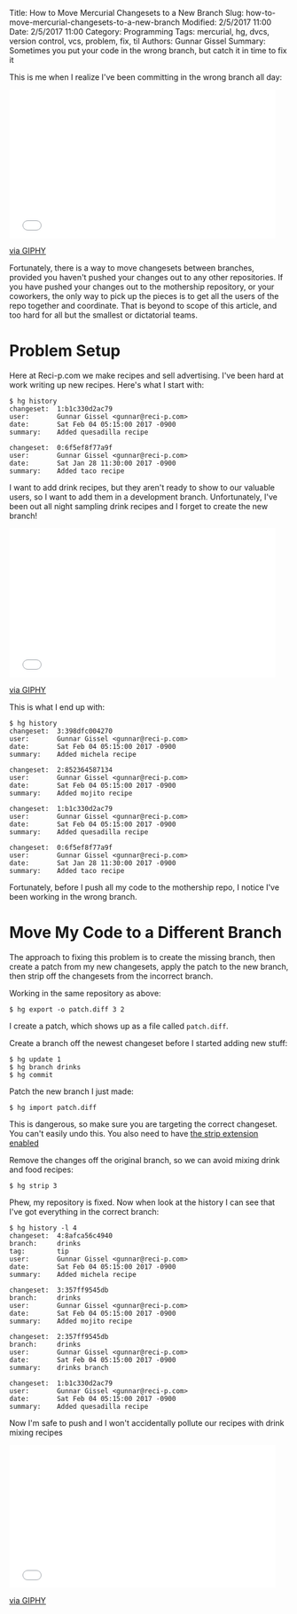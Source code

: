 ﻿Title: How to Move Mercurial Changesets to a New Branch
Slug: how-to-move-mercurial-changesets-to-a-new-branch
Modified: 2/5/2017 11:00
Date: 2/5/2017 11:00
Category: Programming
Tags: mercurial, hg, dvcs, version control, vcs, problem, fix, til
Authors: Gunnar Gissel
Summary: Sometimes you put your code in the wrong branch, but catch it in time to fix it




This is me when I realize I've been committing in the wrong branch all day:


<iframe src="//giphy.com/embed/l41lSR9xZubfd2Qve?html5=true" width="480" height="268" frameBorder="0" class="giphy-embed" allowFullScreen></iframe><p><a href="http://giphy.com/gifs/foxtv-office-l41lSR9xZubfd2Qve">via GIPHY</a></p>


Fortunately, there is a way to move changesets between branches, provided you haven't pushed your changes out to any other repositories.  If you have pushed your changes out to the mothership repository, or your coworkers, the only way to pick up the pieces is to get all the users of the repo together and coordinate.  That is beyond to scope of this article, and too hard for all but the smallest or dictatorial teams.


Problem Setup
=============


Here at Reci-p.com we make recipes and sell advertising.  I've been hard at work writing up new recipes.  Here's what I start with:


    $ hg history
    changeset:  1:b1c330d2ac79
    user:       Gunnar Gissel <gunnar@reci-p.com>
    date:       Sat Feb 04 05:15:00 2017 -0900
    summary:    Added quesadilla recipe
    
    changeset:  0:6f5ef8f77a9f
    user:       Gunnar Gissel <gunnar@reci-p.com>
    date:       Sat Jan 28 11:30:00 2017 -0900
    summary:    Added taco recipe
    
I want to add drink recipes, but they aren't ready to show to our valuable users, so I want to add them in a development branch.  Unfortunately, I've been out all night sampling drink recipes and I forget to create the new branch!  


<iframe src="//giphy.com/embed/e3FaCx7T425qg?html5=true" width="480" height="269" frameBorder="0" class="giphy-embed" allowFullScreen></iframe><p><a href="http://giphy.com/gifs/e3FaCx7T425qg">via GIPHY</a></p>


This is what I end up with:


    $ hg history    
    changeset:  3:398dfc004270
    user:       Gunnar Gissel <gunnar@reci-p.com>
    date:       Sat Feb 04 05:15:00 2017 -0900
    summary:    Added michela recipe
    
    changeset:  2:852364587134
    user:       Gunnar Gissel <gunnar@reci-p.com>
    date:       Sat Feb 04 05:15:00 2017 -0900
    summary:    Added mojito recipe
    
    changeset:  1:b1c330d2ac79
    user:       Gunnar Gissel <gunnar@reci-p.com>
    date:       Sat Feb 04 05:15:00 2017 -0900
    summary:    Added quesadilla recipe
    
    changeset:  0:6f5ef8f77a9f
    user:       Gunnar Gissel <gunnar@reci-p.com>
    date:       Sat Jan 28 11:30:00 2017 -0900
    summary:    Added taco recipe
    
Fortunately, before I push all my code to the mothership repo, I notice I've been working in the wrong branch.  


Move My Code to a Different Branch
====================================


The approach to fixing this problem is to create the missing branch, then create a patch from my new changesets, apply the patch to the new branch, then strip off the changesets from the incorrect branch.


Working in the same repository as above:


    $ hg export -o patch.diff 3 2
    
I create a patch, which shows up as a file called `patch.diff`.


Create a branch off the newest changeset before I started adding new stuff:


    $ hg update 1
    $ hg branch drinks
    $ hg commit
    
Patch the new branch I just made:


    $ hg import patch.diff
    
This is dangerous, so make sure you are targeting the correct changeset.  You can't easily undo this.  You also need to have [the strip extension enabled](https://www.mercurial-scm.org/wiki/StripExtension)


Remove the changes off the original branch, so we can avoid mixing drink and food recipes:


    $ hg strip 3
    
Phew, my repository is fixed.  Now when look at the history I can see that I've got everything in the correct branch:


    $ hg history -l 4
    changeset:  4:8afca56c4940
    branch:     drinks
    tag:        tip
    user:       Gunnar Gissel <gunnar@reci-p.com>
    date:       Sat Feb 04 05:15:00 2017 -0900
    summary:    Added michela recipe
    
    changeset:  3:357ff9545db
    branch:     drinks
    user:       Gunnar Gissel <gunnar@reci-p.com>
    date:       Sat Feb 04 05:15:00 2017 -0900
    summary:    Added mojito recipe
    
    changeset:  2:357ff9545db
    branch:     drinks
    user:       Gunnar Gissel <gunnar@reci-p.com>
    date:       Sat Feb 04 05:15:00 2017 -0900
    summary:    drinks branch
    
    changeset:  1:b1c330d2ac79
    user:       Gunnar Gissel <gunnar@reci-p.com>
    date:       Sat Feb 04 05:15:00 2017 -0900
    summary:    Added quesadilla recipe
    
Now I'm safe to push and I won't accidentally pollute our recipes with drink mixing recipes


<iframe src="//giphy.com/embed/J4ufHCZTcroys?html5=true" width="480" height="258" frameBorder="0" class="giphy-embed" allowFullScreen></iframe><p><a href="http://giphy.com/gifs/party-hard-adventure-time-J4ufHCZTcroys">via GIPHY</a></p>